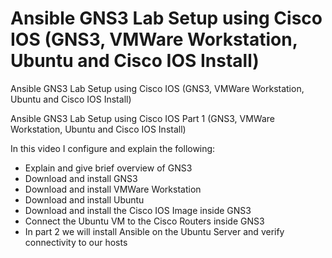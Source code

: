 # Ansible GNS3 Lab Setup using Cisco IOS (GNS3, VMWare Workstation, Ubuntu and Cisco IOS Install)
Ansible GNS3 Lab Setup using Cisco IOS (GNS3, VMWare Workstation, Ubuntu and Cisco IOS Install)


Ansible GNS3 Lab Setup using Cisco IOS Part 1 (GNS3, VMWare Workstation, Ubuntu and Cisco IOS Install)

In this video I configure and explain the following:

- Explain and give brief overview of GNS3
- Download and install GNS3
- Download and install VMWare Workstation
- Download and install Ubuntu
- Download and install the Cisco IOS Image inside GNS3
- Connect the Ubuntu VM to the Cisco Routers inside GNS3
- In part 2 we will install Ansible on the Ubuntu Server and verify connectivity to our hosts
